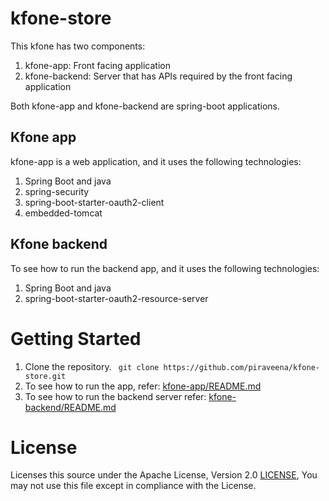 # kfone-store

This kfone has two components:
1. kfone-app: Front facing application
2. kfone-backend: Server that has APIs required by the front facing application

Both kfone-app and kfone-backend are spring-boot applications.

## Kfone app
kfone-app is a web application, and it uses the following technologies:
1. Spring Boot and java
2. spring-security
3. spring-boot-starter-oauth2-client
4. embedded-tomcat

## Kfone backend
To see how to run the backend app,  and it uses the following technologies:
1. Spring Boot and java
2. spring-boot-starter-oauth2-resource-server
   
# Getting Started
1. Clone the repository.
   ` git clone https://github.com/piraveena/kfone-store.git`
2. To see how to run the app, refer: [kfone-app/README.md](kfone-app/README.md)
3. To see how to run the backend server refer: [kfone-backend/README.md](kfone-backend/README.md)

# License
Licenses this source under the Apache License, Version 2.0 [LICENSE](LICENSE), You may not use this file except in compliance with the License.